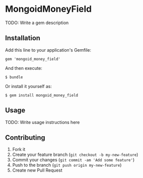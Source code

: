# MongoidMoneyField

TODO: Write a gem description

## Installation

Add this line to your application's Gemfile:

    gem 'mongoid_money_field'

And then execute:

    $ bundle

Or install it yourself as:

    $ gem install mongoid_money_field

## Usage

TODO: Write usage instructions here

## Contributing

1. Fork it
2. Create your feature branch (`git checkout -b my-new-feature`)
3. Commit your changes (`git commit -am 'Add some feature'`)
4. Push to the branch (`git push origin my-new-feature`)
5. Create new Pull Request
